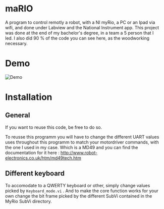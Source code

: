 # maRIO
A program to control remotly a robot, with a NI myRio, a PC or an Ipad via wifi, and done under Labview and the National Instrument app. This project was done at the end of my bachelor's degree, in a team a 5 person that I led. I also did 90 % of the code you can see here, as the woodworking necessary.

# Demo


![Demo](https://cloud.githubusercontent.com/assets/25333848/24050718/0aa13b22-0b30-11e7-845c-60fe459a7b6e.gif)

# Installation

## General
If you want to reuse this code, be free to do so.  

To reusse this programm you will have to change the different UART values uses throughout this programm to match your motordriver commands, with the one I used in my case. Which is a MD49 and you can find the documentation for it here : http://www.robot-electronics.co.uk/htm/md49tech.htm

## Different keyboard
To accomodate to a  QWERTY keyboard or other, simply change values picked by  `Keyboard_mode.vi` .
And to make the core function works for your own change the bit frame picked by the different SubVi contained in the MyRio SubVi directory. 
